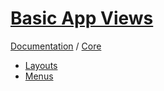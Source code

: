# [Basic App Views](http://basic-app.com/docs/core/views)

[Documentation](/docs) / [Core](/docs/core)

  - [Layouts](/docs/core/views/layouts.md)
  - [Menus](/docs/core/views/layouts.md)